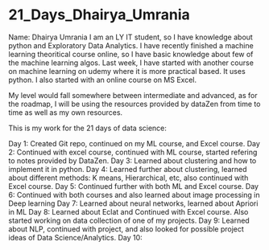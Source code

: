 # 21_Days_Dhairya_Umrania
Name: Dhairya Umrania
I am an LY IT student, so I have knowledge about python and Exploratory Data Analytics. I have recently finished a machine learning theoritical course online, so I have basic knowledge about few of the machine learning algos. Last week, I have started with another course on machine learning on udemy where it is more practical based. It uses python. I also started with an online course on MS Excel.

My level would fall somewhere between intermediate and advanced, as for the roadmap, I will be using the resources provided by dataZen from time to time as well as my own resources.

This is my work for the 21 days of data science:

Day 1: Created Git repo, continued on my ML course, and Excel course.
Day 2: Continued with excel course, continued with ML course, started refering to notes provided by DataZen.
Day 3: Learned about clustering and how to implement it in python.
Day 4: Learned further about clustering, learned about different methods: K means, Hierarchical, etc, also continued with Excel course.
Day 5: Continued further with both ML and Excel course.
Day 6: Continued with both courses and also learned about image processing in Deep learning
Day 7: Learned about neural networks, learned about Apriori in ML
Day 8: Learned about Eclat and Continued with Excel course. Also started working on data collection of one of my projects.
Day 9: Learned about NLP, continued with project, and also looked for possible project ideas of Data Science/Analytics. 
Day 10: 
